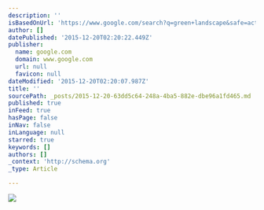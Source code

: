 ```yaml
---
description: ''
isBasedOnUrl: 'https://www.google.com/search?q=green+landscape&safe=active&espv=2&biw=1437&bih=735&source=lnms&tbm=isch&sa=X&ved=0ahUKEwjy9ebGq-nJAhWG9R4KHYMWDtgQ_AUIBigB#safe=active&tbm=isch&q=hill+landscape&imgrc=S2kbfKVgEV_lKM%3A'
author: []
datePublished: '2015-12-20T02:20:22.449Z'
publisher:
  name: google.com
  domain: www.google.com
  url: null
  favicon: null
dateModified: '2015-12-20T02:20:07.987Z'
title: ''
sourcePath: _posts/2015-12-20-63dd5c64-248a-4ba5-882e-dbe96a1fd465.md
published: true
inFeed: true
hasPage: false
inNav: false
inLanguage: null
starred: true
keywords: []
authors: []
_context: 'http://schema.org'
_type: Article

---
```

![](http://coolpcwallpapers.com/wp-content/uploads/2013/12/Landscape-One-Tree-Hill-Wallpaper-1200x1920.jpg)